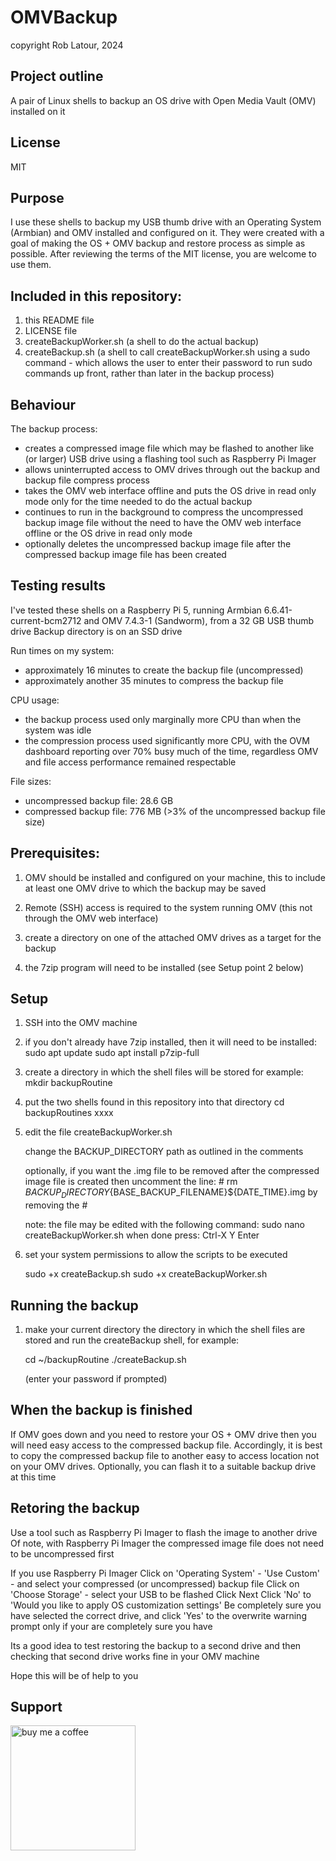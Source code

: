 # OMVBackup

copyright Rob Latour, 2024

## Project outline
A pair of Linux shells to backup an OS drive with Open Media Vault (OMV) installed on it

## License
MIT

## Purpose
I use these shells to backup my USB thumb drive with an Operating System (Armbian) and OMV installed and configured on it.
They were created with a goal of making the OS + OMV backup and restore process as simple as possible.
After reviewing the terms of the MIT license, you are welcome to use them.

## Included in this repository:
  1. this README file
  2. LICENSE file
  2. createBackupWorker.sh (a shell to do the actual backup)
  3. createBackup.sh (a shell to call createBackupWorker.sh using a sudo command - which allows the user to enter their password to run sudo commands up front, rather than later in the backup process)  

## Behaviour
The backup process: 
- creates a compressed image file which may be flashed to another like (or larger) USB drive using a flashing tool such as Raspberry Pi Imager
- allows uninterrupted access to OMV drives through out the backup and backup file compress process
- takes the OMV web interface offline and puts the OS drive in read only mode only for the time needed to do the actual backup
- continues to run in the background to compress the uncompressed backup image file without the need to have the OMV web interface offline or the OS drive in read only mode
- optionally deletes the uncompressed backup image file after the compressed backup image file has been created

## Testing results
I've tested these shells on a Raspberry Pi 5, running Armbian 6.6.41-current-bcm2712 and OMV 7.4.3-1 (Sandworm), from a 32 GB USB thumb drive
Backup directory is on an SSD drive

Run times on my system:
- approximately 16 minutes to create the backup file (uncompressed)
- approximately another 35 minutes to compress the backup file

CPU usage:
- the backup process used only marginally more CPU than when the system was idle
- the compression process used significantly more CPU, with the OVM dashboard reporting over 70% busy much of the time, regardless OMV and file access performance remained respectable 

File sizes:
- uncompressed backup file: 28.6 GB
- compressed backup file:    776 MB (>3% of the uncompressed backup file size)

## Prerequisites:
1. OMV should be installed and configured on your machine, this to include at least one OMV drive to which the backup may be saved

2. Remote (SSH) access is required to the system running OMV (this not through the OMV web interface)
  
3. create a directory on one of the attached OMV drives as a target for the backup

4. the 7zip program will need to be installed (see Setup point 2 below) 

## Setup
1. SSH into the OMV machine

2. if you don't already have 7zip installed, then it will need to be installed:
   sudo apt update
   sudo apt install p7zip-full
   
3. create a directory in which the shell files will be stored for example:
   mkdir backupRoutine

4. put the two shells found in this repository into that directory
   cd backupRoutines
   xxxx
      
5. edit the file createBackupWorker.sh

   change the BACKUP_DIRECTORY path as outlined in the comments
     
   optionally, if you want the .img file to be removed after the compressed image file is created then uncomment the line:
   \# rm ${BACKUP_DIRECTORY}${BASE_BACKUP_FILENAME}${DATE_TIME}.img
   by removing the \#

   note: the file may be edited with the following command:
     sudo nano createBackupWorker.sh
	 when done press:
          Ctrl-X
		  Y
		  Enter
   
6. set your system permissions to allow the scripts to be executed
   
   sudo +x createBackup.sh
   sudo +x createBackupWorker.sh
   
## Running the backup
1. make your current directory the directory in which the shell files are stored and run the createBackup shell, for example:

   cd ~/backupRoutine
   ./createBackup.sh
   
   (enter your password if prompted)
  
## When the backup is finished

If OMV goes down and you need to restore your OS + OMV drive then you will need easy access to the compressed backup file.
Accordingly, it is best to copy the compressed backup file to another easy to access location not on your OMV drives.
Optionally, you can flash it to a suitable backup drive at this time

## Retoring the backup

Use a tool such as Raspberry Pi Imager to flash the image to another drive
Of note, with Raspberry Pi Imager the compressed image file does not need to be uncompressed first

If you use Raspberry Pi Imager
    Click on 'Operating System' - 'Use Custom' - and select your compressed (or uncompressed) backup file
	Click on 'Choose Storage' - select your USB to be flashed
	Click Next
	Click 'No' to 'Would you like to apply OS customization settings'
	Be completely sure you have selected the correct drive, and click 'Yes' to the overwrite warning prompt only if your are completely sure you have

Its a good idea to test restoring the backup to a second drive and then checking that second drive works fine in your OMV machine

Hope this will be of help to you

## Support

[<img alt="buy me  a coffee" width="200px" src="https://cdn.buymeacoffee.com/buttons/v2/default-blue.png" />](https://www.buymeacoffee.com/roblatour)

